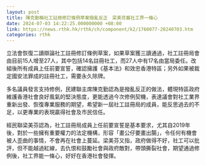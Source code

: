 ```yaml
---
layout: post
title: 陳克勤稱社工註冊修訂條例草案撥亂反正　梁美芬冀社工界一條心
date: 2024-07-03 14:22:25.000000000 +08:00
link: https://news.rthk.hk/rthk/ch/component/k2/1760077-20240703.htm
categories: rthk
---
```


立法會恢復二讀辯論社工註冊修訂條例草案，如果草案獲三讀通過，社工註冊局會由目前15人增至27人，其中包括14名註冊社工，而27人中有17名由當局委任。改組後所有成員上任前要宣誓，確認擁護《基本法》和效忠香港特區；另外如果被裁定國安法罪成的註冊社工，需要永久除牌。

多名議員發言支持修例，民建聯主席陳克勤認為是撥亂反正的做法，體現特區政府維護香港社會良好風氣的堅決態度，更能透過今次修例契機，表達議會對社工業界重新出發、恢復專業服務的期望，希望新一屆社工註冊局的成員，能反思過去的不足，以更專業的表現贏得社會及市民信任。

經民聯梁美芬認為，社工註冊局成員上任前要宣誓是基本要求，尤其自2019年後，對於一些擁有重要權力的法定機構，形容「畫公仔要畫出腸」，令任何有機會被人歪曲的事情，不會再在社會上蔓延。梁美芬又指，政府做得不好，社工可以批評，但不能越過紅線，去仇恨和鼓勵社會與政府敵對，帶頭撕裂社會，期望通過修例後，社工界能一條心，好好在香港社會發揮。
